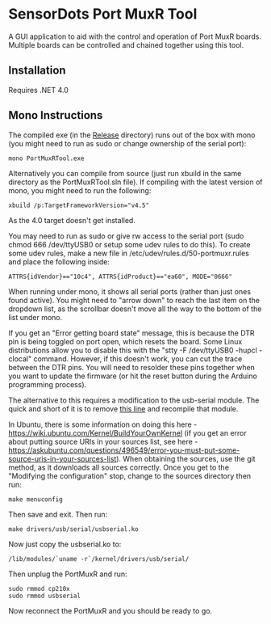 # SensorDots Port MuxR Tool

A GUI application to aid with the control and operation of Port MuxR boards. Multiple boards can be controlled and chained together using this tool.

## Installation

Requires .NET 4.0

## Mono Instructions

The compiled exe (in the [Release](https://github.com/SensorDots/PortMuxRTool/tree/master/PortMuxRTool/bin/Release) directory) runs out of the box with mono (you might need to run as sudo or change ownership of the serial port):
```
mono PortMuxRTool.exe
```
Alternatively you can compile from source (just run xbuild in the same directory as the PortMuxRTool.sln file). If compiling with the latest version of mono, you might need to run the following:
```
xbuild /p:TargetFrameworkVersion="v4.5"
```
As the 4.0 target doesn't get installed.

You may need to run as sudo or give rw access to the serial port (sudo chmod 666 /dev/ttyUSB0 or setup some udev rules to do this). To create some udev rules, make a new file in /etc/udev/rules.d/50-portmuxr.rules and place the following inside:
```
ATTRS{idVendor}=="10c4", ATTRS{idProduct}=="ea60", MODE="0666"
```
When running under mono, it shows all serial ports (rather than just ones found active). You might need to "arrow down" to reach the last item on the dropdown list, as the scrollbar doesn't move all the way to the bottom of the list under mono.

If you get an "Error getting board state" message, this is because the DTR pin is being toggled on port open, which resets the board. Some Linux distributions allow you to disable this with the "stty -F /dev/ttyUSB0 -hupcl -clocal" command. However, if this doesn't work, you can cut the trace between the DTR pins. You will need to resolder these pins together when you want to update the firmware (or hit the reset button during the Arduino programming process).

The alternative to this requires a modification to the usb-serial module. The quick and short of it is to remove [this line](https://github.com/torvalds/linux/blob/master/drivers/usb/serial/usb-serial.c#L712) and recompile that module.

In Ubuntu, there is some information on doing this here - https://wiki.ubuntu.com/Kernel/BuildYourOwnKernel (if you get an error about putting source URIs in your sources list, see here - https://askubuntu.com/questions/496549/error-you-must-put-some-source-uris-in-your-sources-list). When obtaining the sources, use the git method, as it downloads all sources correctly. Once you get to the "Modifying the configuration" stop, change to the sources directory then run:
```
make menuconfig
```
Then save and exit. Then run:
```
make drivers/usb/serial/usbserial.ko
```
Now just copy the usbserial.ko to:
```
/lib/modules/`uname -r`/kernel/drivers/usb/serial/
```
Then unplug the PortMuxR and run:
```
sudo rmmod cp210x
sudo rmmod usbserial
```
Now reconnect the PortMuxR and you should be ready to go.

